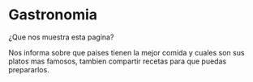 # Gastronomia
¿Que nos muestra esta pagina?

Nos informa sobre que paises tienen la mejor comida y cuales son sus platos mas famosos, tambien compartir recetas para que puedas prepararlos. 
